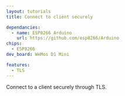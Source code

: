 ```yaml
---
layout: tutorials
title: Connect to client securely

dependancies:
  - name: ESP8266 Arduino
    url: https://github.com/esp8266/Arduino
chips:
  - ESP8266
dev_board: WeMos D1 Mini

features:
  - TLS
---
```


Connect to a client securely through TLS.
